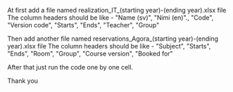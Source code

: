 At first add a file named realization_IT_(starting year)-(ending year).xlsx file
The column headers should be like -
  "Name (sv)",	"Nimi (en)".,	"Code",	"Version code",	"Starts",	"Ends",	"Teacher",	"Group"

Then add another file named reservations_Agora_(starting year)-(ending year).xlsx file
The column headers should be like -
  "Subject",	"Starts",	"Ends",	"Room",	"Group",	"Course version",	"Booked for"

After that just run the code one by one cell.


Thank you

